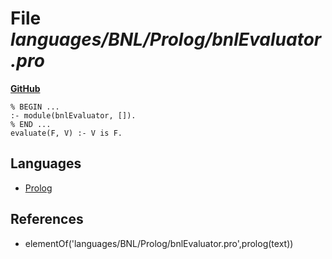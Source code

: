 # File _languages/BNL/Prolog/bnlEvaluator.pro_
**[GitHub](https://github.com/softlang/yas/blob/master/languages/BNL/Prolog/bnlEvaluator.pro)**
```
% BEGIN ...
:- module(bnlEvaluator, []).
% END ...
evaluate(F, V) :- V is F.
```

## Languages
* [Prolog](../languages/Prolog.md)

## References
* elementOf('languages/BNL/Prolog/bnlEvaluator.pro',prolog(text))
